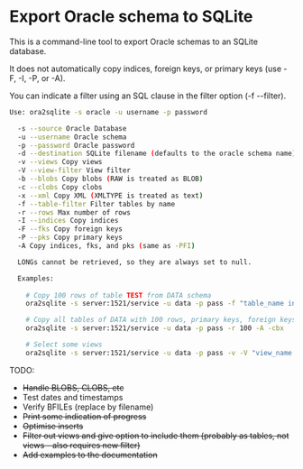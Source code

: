 # Export Oracle schema to SQLite

This is a command-line tool to export Oracle schemas to an SQLite database.

It does not automatically copy indices, foreign keys, or primary keys (use -F, -I, -P, or -A).

You can indicate a filter using an SQL clause in the filter option (-f --filter). 

```sh
Use: ora2sqlite -s oracle -u username -p password 

  -s --source Oracle Database 
  -u --username Oracle schema 
  -p --password Oracle password 
  -d --destination SQLite filename (defaults to the oracle schema name)
  -v --views Copy views
  -V --view-filter View filter
  -b --blobs Copy blobs (RAW is treated as BLOB) 
  -c --clobs Copy clobs
  -x --xml Copy XML (XMLTYPE is treated as text)
  -f --table-filter Filter tables by name
  -r --rows Max number of rows
  -I --indices Copy indices
  -F --fks Copy foreign keys
  -P --pks Copy primary keys
  -A Copy indices, fks, and pks (same as -PFI)

  LONGs cannot be retrieved, so they are always set to null.

  Examples: 
  
    # Copy 100 rows of table TEST from DATA schema
    ora2sqlite -s server:1521/service -u data -p pass -f "table_name in ('TEST')" -r 100

    # Copy all tables of DATA with 100 rows, primary keys, foreign keys, indices, clobs, blobs, and XMLType
    ora2sqlite -s server:1521/service -u data -p pass -r 100 -A -cbx

    # Select some views
    ora2sqlite -s server:1521/service -u data -p pass -v -V "view_name like '%HR%'"
```

TODO:

- ~~Handle BLOBS, CLOBS, etc~~
- Test dates and timestamps
- Verify BFILEs (replace by filename)
- ~~Print some indication of progress~~
- ~~Optimise inserts~~
- ~~Filter out views and give option to include them (probably as tables, not views - also requires new filter)~~
- ~~Add examples to the documentation~~